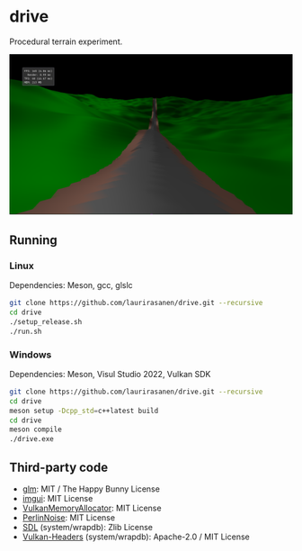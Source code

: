 # drive

Procedural terrain experiment.

![screenshot](docs/screenshot.png)

## Running

### Linux

Dependencies: Meson, gcc, glslc

```sh
git clone https://github.com/laurirasanen/drive.git --recursive
cd drive
./setup_release.sh
./run.sh
```

### Windows

Dependencies: Meson, Visul Studio 2022, Vulkan SDK

```sh
git clone https://github.com/laurirasanen/drive.git --recursive
cd drive
meson setup -Dcpp_std=c++latest build
cd drive
meson compile
./drive.exe
```

## Third-party code

- [glm](https://github.com/g-truc/glm): MIT / The Happy Bunny License
- [imgui](https://github.com/ocornut/imgui): MIT License
- [VulkanMemoryAllocator](https://github.com/GPUOpen-LibrariesAndSDKs/VulkanMemoryAllocator): MIT License
- [PerlinNoise](https://github.com/Reputeless/PerlinNoise): MIT License
- [SDL](https://github.com/libsdl-org/SDL) (system/wrapdb): Zlib License
- [Vulkan-Headers](https://github.com/KhronosGroup/Vulkan-Headers) (system/wrapdb): Apache-2.0 / MIT License

